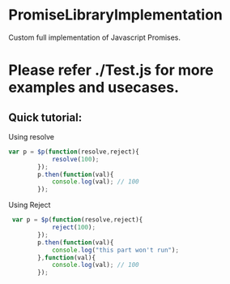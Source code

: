 # PromiseLibraryImplementation
Custom full implementation of Javascript Promises.

# Please refer ./Test.js for more examples and usecases.


## Quick tutorial:

Using resolve
```js
var p = $p(function(resolve,reject){
            resolve(100);
        });
        p.then(function(val){
            console.log(val); // 100
        });
```

Using Reject
```js
 var p = $p(function(resolve,reject){
            reject(100);
        });
        p.then(function(val){
            console.log("this part won't run");
        },function(val){
            console.log(val); // 100
        });
```
